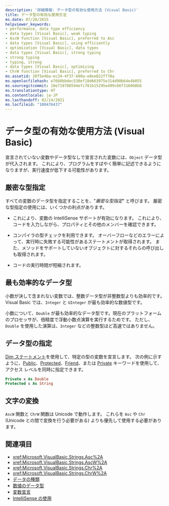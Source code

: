 ```yaml
---
description: '詳細情報: データ型の有効な使用方法 (Visual Basic)'
title: データ型の有効な使用方法
ms.date: 07/20/2015
helpviewer_keywords:
- performance, data type efficiency
- data types [Visual Basic], weak typing
- AscW function [Visual Basic], preferred to Asc
- data types [Visual Basic], using efficiently
- optimization [Visual Basic], data types
- data types [Visual Basic], strong typing
- strong typing
- typing, strong
- data types [Visual Basic], optimizing
- ChrW function [Visual Basic], preferred to Chr
ms.assetid: 28f5e4ba-ec24-4f37-b90a-e8ee822f778a
ms.openlocfilehash: e7660bbdec530ef18d663975e314d90b64e4b055
ms.sourcegitcommit: 10e719780594efc781b15295e499c66f316068b8
ms.translationtype: HT
ms.contentlocale: ja-JP
ms.lasthandoff: 02/14/2021
ms.locfileid: "100476437"
---
```

# <a name="efficient-use-of-data-types-visual-basic"></a>データ型の有効な使用方法 (Visual Basic)

宣言されていない変数やデータ型なしで宣言された変数には、`Object` データ型が代入されます。 これにより、プログラムをすばやく簡単に記述できるようになりますが、実行速度が低下する可能性があります。

## <a name="strong-typing"></a>厳密な型指定

 すべての変数のデータ型を指定することを、"*厳密な型指定*" と呼びます。 厳密な型指定の使用には、いくつかの利点があります。

- これにより、変数の IntelliSense サポートが有効になります。 これにより、コードを入力しながら、プロパティとその他のメンバーを確認できます。

- コンパイラの型チェックを利用できます。 オーバーフローなどのエラーによって、実行時に失敗する可能性があるステートメントが取得されます。 また、メソッドをサポートしていないオブジェクトに対するそれらの呼び出しも取得されます。

- コードの実行時間が短縮されます。

## <a name="most-efficient-data-types"></a>最も効率的なデータ型

 小数が決して含まれない変数では、整数データ型が非整数型よりも効率的です。 Visual Basic では、`Integer` と `UInteger` が最も効率的な数値型です。

 小数について、`Double` が最も効率的なデータ型です。現在のプラットフォームのプロセッサが、倍精度で浮動小数点演算を実行するためです。 ただし、`Double` を使用した演算は、`Integer` などの整数型ほど高速ではありません。

## <a name="specifying-data-type"></a>データ型の指定

 [Dim ステートメント](../../../language-reference/statements/dim-statement.md)を使用して、特定の型の変数を宣言します。 次の例に示すように、[Public](../../../language-reference/modifiers/public.md)、[Protected](../../../language-reference/modifiers/protected.md)、[Friend](../../../language-reference/modifiers/friend.md)、または [Private](../../../language-reference/modifiers/private.md) キーワードを使用して、アクセス レベルを同時に指定できます。

```vb
Private x As Double
Protected s As String
```

## <a name="character-conversion"></a>文字の変換

 `AscW` 関数と `ChrW` 関数は Unicode で動作します。 これらを `Asc` や `Chr` (Unicode との間で変換を行う必要がある) よりも優先して使用する必要があります。

## <a name="see-also"></a>関連項目

- <xref:Microsoft.VisualBasic.Strings.Asc%2A>
- <xref:Microsoft.VisualBasic.Strings.AscW%2A>
- <xref:Microsoft.VisualBasic.Strings.Chr%2A>
- <xref:Microsoft.VisualBasic.Strings.ChrW%2A>
- [データの種類](index.md)
- [数値のデータ型](numeric-data-types.md)
- [変数宣言](../variables/variable-declaration.md)
- [IntelliSense の使用](/visualstudio/ide/using-intellisense)
